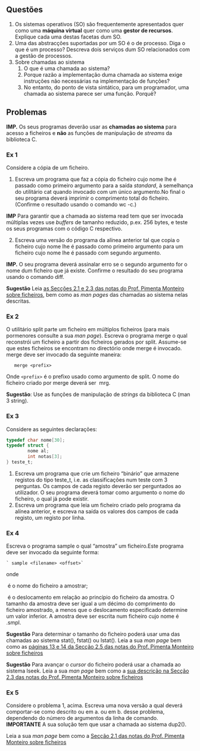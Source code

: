 ## Questões

1. Os sistemas operativos (SO) são frequentemente apresentados quer como uma **máquina virtual** quer como uma **gestor de recursos**. Explique cada uma destas facetas dum SO.
2. Uma das abstracções suportadas por um SO é o de processo. Diga o que é um processo? Descreva dois serviços dum SO relacionados com a gestão de processos.
3. Sobre chamadas ao sistema
    1. O que é uma chamada ao sistema?
    2. Porque razão a implementação duma chamada ao sistema exige instruções não necessárias na implementação de funções?
    3. No entanto, do ponto de vista sintático, para um programador, uma chamada ao sistema parece ser uma função. Porquê?


## Problemas

**IMP.** Os seus programas deverão usar as **chamadas ao sistema** para acesso a ficheiros e **não** as funções de 
manipulação de _streams_ da biblioteca C.

### Ex 1
    
   Considere a cópia de um ficheiro.
    
   1. Escreva um programa que faz a cópia do ficheiro cujo nome lhe é passado como primeiro argumento 
    para a saída _standard_, à semelhança do utilitário cat quando invocado com um único argumento.No final 
    o seu programa deverá imprimir o comprimento total do ficheiro. (Confirme o resultado usando o comando wc -c.) 
    
   **IMP** Para garantir que a chamada ao sistema read tem que ser invocada múltiplas vezes 
    use _buffers_ de tamanho reduzido, p.ex. 256 bytes, e teste os seus programas com o código C respectivo. 
    
   2. Escreva uma versão do programa da alínea anterior tal que copia o ficheiro cujo nome lhe é passado 
    como primeiro argumento para um ficheiro cujo nome lhe é passado com segundo argumento.
    
   **IMP.** O seu programa deverá assinalar erro se o segundo argumento for o nome dum ficheiro que já existe. 
    Confirme o resultado do seu programa usando o comando diff. 
    
    
**Sugestão** Leia [as Secções 2.1 e 2.3 das notas do Prof. Pimenta Monteiro sobre ficheiros](http://web.fe.up.pt/~pfs/aulas/old/so2001/ap/cap2.pdf), bem como as _man pages_ das chamadas ao sistema nelas descritas. 

### Ex 2

O utilitário split parte um ficheiro em múltiplos ficheiros (para mais pormenores consulte a sua _man page_).
Escreva o programa merge o qual reconstrói um ficheiro a partir dos ficheiros gerados por split. 
Assume-se que estes ficheiros se encontram no directório onde merge é invocado. 
merge deve ser invocado da seguinte maneira: 

       merge <prefix>
 Onde `<prefix>` é o prefixo usado como argumento de split. O nome do ficheiro criado por merge deverá ser 
<prefix>mrg. 


**Sugestão**: Use as funções de manipulação de _strings_ da biblioteca C (man 3 string). 

### Ex 3

Considere as seguintes declarações:

```c
typedef char nome[30];
typedef struct {
        nome al;
        int notas[3];
} teste_t;
``` 

   1. Escreva um programa que crie um ficheiro “binário” que armazene registos do tipo teste_t, i.e. as classificações 
   num teste com 3 perguntas. Os campos de cada registo deverão ser perguntados ao utilizador.
   O seu programa deverá tomar como argumento o nome do ficheiro, o qual já pode existir.
   2. Escreva um programa que leia um ficheiro criado pelo programa da alínea anterior, e escreva na saída 
   os valores dos campos de cada registo, um registo por linha.
    

### Ex 4

Escreva o programa sample o qual “amostra” um ficheiro.Este programa deve ser invocado da seguinte forma: 

    ` sample <filename> <offset>`
onde 

<filename> é o nome do ficheiro a amostrar;  

<offset> é o deslocamento em relação ao princípio do ficheiro da amostra. 
O tamanho da amostra deve ser igual a um décimo do comprimento do ficheiro amostrado, 
a menos que o deslocamento especificado determine um valor inferior. A amostra deve ser escrita num ficheiro cujo nome é 
<filename>.smpl. 


**Sugestão** Para determinar o tamanho do ficheiro poderá usar uma das chamadas ao sistema stat(), fstat() ou lstat(). 
Leia a sua _man page_ bem como as [páginas 13 e 14 da Secção 2.5 das notas do Prof. Pimenta Monteiro 
sobre ficheiros](http://web.fe.up.pt/~pfs/aulas/old/so2001/ap/cap2.pdf) 


**Sugestão** Para avançar o _cursor_ do ficheiro poderá usar a chamada ao sistema lseek. 
Leia a sua _man page_ bem como a [sua descrição na Secção 2.3 das notas do Prof. Pimenta Monteiro sobre ficheiros](http://web.fe.up.pt/~pfs/aulas/old/so2001/ap/cap2.pdf) 

### Ex 5

Considere o problema 1, acima. Escreva uma nova versão a qual deverá comportar-se como descrito ou em a. ou em b.
desse problema, dependendo do número de argumentos da linha de comando.
**IMPORTANTE** A sua solução tem que usar a chamada ao sistema dup2(). 

Leia a sua _man page_ bem como a [Secção 2.1 das notas do Prof. Pimenta Monteiro sobre ficheiros](http://web.fe.up.pt/~pfs/aulas/old/so2001/ap/cap2.pdf)
